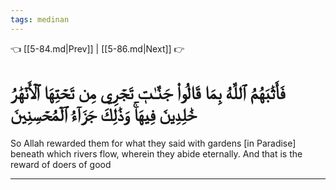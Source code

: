 ```yaml
---
tags: medinan
---
```


👈 [[5-84.md|Prev]] | [[5-86.md|Next]] 👉

# فَأَثَٰبَهُمُ ٱللَّهُ بِمَا قَالُواْ جَنَّـٰتٖ تَجۡرِي مِن تَحۡتِهَا ٱلۡأَنۡهَٰرُ خَٰلِدِينَ فِيهَاۚ وَذَٰلِكَ جَزَآءُ ٱلۡمُحۡسِنِينَ

So Allah rewarded them for what they said with gardens [in Paradise] beneath which rivers flow, wherein they abide eternally. And that is the reward of doers of good

---

